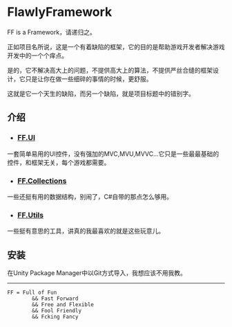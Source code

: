 # FlawlyFramework
FF is a Framework，请递归之。

正如项目名所说，这是一个有着缺陷的框架，它的目的是帮助游戏开发者解决游戏开发中的一个个痒点。

是的，它不解决高大上的问题，不提供高大上的算法，不提供严丝合缝的框架设计，它只是让你在做一些细碎的事情的时候，更舒服。

这就是它一个天生的缺陷，而另一个缺陷，就是项目标题中的错别字。

## 介绍


* ### [FF.UI](https://github.com/shpkng/FlawlyFramework/tree/UI)
一套简单易用的UI控件，没有强加的MVC,MVU,MVVC...它只是一些最最基础的控件，和框架无关，每个游戏都需要。
* ### [FF.Collections](https://github.com/shpkng/FlawlyFramework/tree/Collections)
一些还挺有用的数据结构，别闹了，C#自带的那点怎么够用。
* ### [FF.Utils](https://github.com/shpkng/FlawlyFramework/tree/Collections)
一些挺有意思的工具，讲真的我最喜欢的就是这些玩意儿。

## 安装
在Unity Package Manager中以Git方式导入，我想应该不用我教。

---
    FF = Full of Fun
            && Fast Forward
            && Free and Flexible
            && Fool Friendly
            && Fcking Fancy